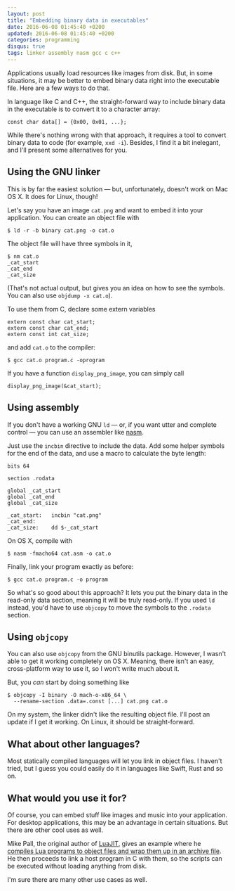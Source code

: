 ```yaml
---
layout: post
title: "Embedding binary data in executables"
date: 2016-06-08 01:45:40 +0200
updated: 2016-06-08 01:45:40 +0200
categories: programming
disqus: true
tags: linker assembly nasm gcc c c++
---
```


Applications usually load resources like images from disk. But, in some
situations, it may be better to embed binary data right into the executable
file. Here are a few ways to do that.

In language like C and C++, the straight-forward way to include binary data in
the executable is to convert it to a character array:

    const char data[] = {0x00, 0x01, ...};

While there's nothing wrong with that approach, it requires a tool to convert
binary data to code (for example, `xxd -i`). Besides, I find it a bit
inelegant, and I'll present some alternatives for you.

Using the GNU linker
--------------------

This is by far the easiest solution — but, unfortunately, doesn't work on Mac
OS X. It does for Linux, though!

Let's say you have an image `cat.png` and want to embed it into your
application. You can create an object file with

    $ ld -r -b binary cat.png -o cat.o

The object file will have three symbols in it,

    $ nm cat.o
    _cat_start
    _cat_end
    _cat_size

(That's not actual output, but gives you an idea on how to see the symbols. You
can also use `objdump -x cat.o`).

To use them from C, declare some extern variables

    extern const char cat_start;
    extern const char cat_end;
    extern const int cat_size;

and add `cat.o` to the compiler:

    $ gcc cat.o program.c -oprogram

If you have a function `display_png_image`, you can simply call

    display_png_image(&cat_start);

Using assembly
--------------

If you don't have a working GNU `ld` — or, if you want utter and complete
control — you can use an assembler like <a href="http://www.nasm.us">nasm</a>.

Just use the `incbin` directive to include the data. Add some helper symbols
for the end of the data, and use a macro to calculate the byte length:

    bits 64

    section .rodata

    global _cat_start
    global _cat_end
    global _cat_size

    _cat_start:   incbin "cat.png"
    _cat_end:
    _cat_size:    dd $-_cat_start

On OS X, compile with

    $ nasm -fmacho64 cat.asm -o cat.o

Finally, link your program exactly as before:

    $ gcc cat.o program.c -o program

So what's so good about this approach? It lets you put the binary data in the
read-only data section, meaning it will be truly read-only. If you used `ld`
instead, you'd have to use `objcopy` to move the symbols to the `.rodata`
section.

Using `objcopy`
---------------

You can also use `objcopy` from the GNU binutils package. However, I wasn't
able to get it working completely on OS X. Meaning, there isn't an easy,
cross-platform way to use it, so I won't write much about it.

But, you *can* start by doing something like

    $ objcopy -I binary -O mach-o-x86_64 \
      --rename-section .data=.const [...] cat.png cat.o

On my system, the linker didn't like the resulting object file. I'll post an
update if I get it working. On Linux, it should be straight-forward.

What about other languages?
---------------------------

Most statically compiled languages will let you link in object files. I haven't
tried, but I guess you could easily do it in languages like Swift, Rust and so
on.

What would you use it for?
--------------------------

Of course, you can embed stuff like images and music into your application. For
desktop applications, this may be an advantage in certain situations. But there
are other cool uses as well.

Mike Pall, the original author of <a href="http://luajit.org">LuaJIT</a>, gives
an example where he <a
href="http://stackoverflow.com/a/11318414/21028">compiles Lua programs to
object files and wrap them up in an archive file</a>. He then proceeds to link
a host program in C with them, so the scripts can be executed without loading
anything from disk.

I'm sure there are many other use cases as well.
